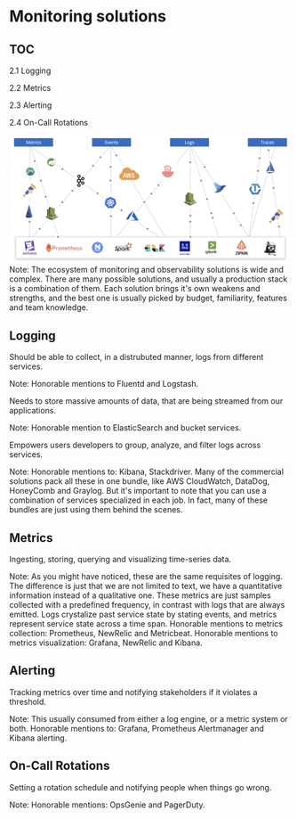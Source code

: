 # Monitoring solutions


## TOC

2.1 Logging

2.2 Metrics

2.3 Alerting

2.4 On-Call Rotations


![Observability Ecosystem](./slides/assets/observability_overview.jpg)
Note:
The ecosystem of monitoring and observability solutions is wide and complex. There are many possible solutions, and usually a production stack is a combination of them. 
Each solution brings it's own weakens and strengths, and the best one is usually picked by budget, familiarity, features and team knowledge.


## Logging


Should be able to collect, in a distrubuted manner, logs from different services.

Note:
Honorable mentions to Fluentd and Logstash.


Needs to store massive amounts of data, that are being streamed from our applications.

Note:
Honorable mention to ElasticSearch and bucket services.


Empowers users developers to group, analyze, and filter logs across services.

Note:
Honorable mentions to: Kibana, Stackdriver. 
Many of the commercial solutions pack all these in one bundle, like AWS CloudWatch, DataDog, HoneyComb and Graylog.
But it's important to note that you can use a combination of services specialized in each job. In fact, many of these bundles are just using them behind the scenes.


## Metrics
Ingesting, storing, querying and visualizing time-series data.

Note:
As you might have noticed, these are the same requisites of logging. The difference is just that we are not limited to text, we have a quantitative information instead of a qualitative one. These metrics are just samples collected with a predefined frequency, in contrast with logs that are always emitted. Logs crystalize past service state by stating events, and metrics represent service state across a time span.
Honorable mentions to metrics collection: Prometheus, NewRelic and Metricbeat.
Honorable mentions to metrics visualization: Grafana, NewRelic and Kibana.


## Alerting
Tracking metrics over time and notifying stakeholders if it violates a threshold.

Note: This usually consumed from either a log engine, or a metric system or both.
Honorable mentions to: Grafana, Prometheus Alertmanager and Kibana alerting.


## On-Call Rotations
Setting a rotation schedule and notifying people when things go wrong.

Note:
Honorable mentions: OpsGenie and PagerDuty.

